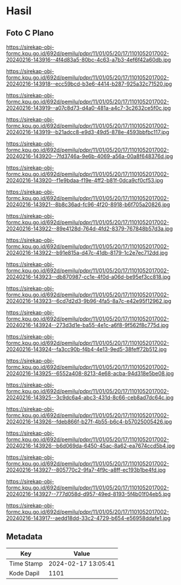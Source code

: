 # Hasil

## Foto C Plano

https://sirekap-obj-formc.kpu.go.id/692d/pemilu/pdpr/11/01/05/20/17/1101052017002-20240216-143916--4f4d83a5-80bc-4c63-a7b3-4ef6f42a60db.jpg

https://sirekap-obj-formc.kpu.go.id/692d/pemilu/pdpr/11/01/05/20/17/1101052017002-20240216-143918--ecc59bcd-b3e6-4414-b287-925a32c71520.jpg

https://sirekap-obj-formc.kpu.go.id/692d/pemilu/pdpr/11/01/05/20/17/1101052017002-20240216-143919--a07c8d73-d4a0-481a-a4c7-3c2632ce5f0c.jpg

https://sirekap-obj-formc.kpu.go.id/692d/pemilu/pdpr/11/01/05/20/17/1101052017002-20240216-143919--b21adcc8-e9d3-49d5-878e-4593bbfbc117.jpg

https://sirekap-obj-formc.kpu.go.id/692d/pemilu/pdpr/11/01/05/20/17/1101052017002-20240216-143920--7fd3746a-9e6b-4069-a56a-00a8f648376d.jpg

https://sirekap-obj-formc.kpu.go.id/692d/pemilu/pdpr/11/01/05/20/17/1101052017002-20240216-143920--f1e9bdaa-f19e-4ff2-b81f-0dca9cf0cf53.jpg

https://sirekap-obj-formc.kpu.go.id/692d/pemilu/pdpr/11/01/05/20/17/1101052017002-20240216-143921--8b8c36ad-fc96-4f20-8918-b6f705a20826.jpg

https://sirekap-obj-formc.kpu.go.id/692d/pemilu/pdpr/11/01/05/20/17/1101052017002-20240216-143922--89e4128d-764d-4fd2-8379-767848b57d3a.jpg

https://sirekap-obj-formc.kpu.go.id/692d/pemilu/pdpr/11/01/05/20/17/1101052017002-20240216-143922--b91e815a-d47c-41db-8179-1c2e7ec712dd.jpg

https://sirekap-obj-formc.kpu.go.id/692d/pemilu/pdpr/11/01/05/20/17/1101052017002-20240216-143923--db870987-cc1e-4f0d-a06d-be95ef3cc818.jpg

https://sirekap-obj-formc.kpu.go.id/692d/pemilu/pdpr/11/01/05/20/17/1101052017002-20240216-143923--6cd7d2d3-9b96-4fa5-8a7c-e42e95f12962.jpg

https://sirekap-obj-formc.kpu.go.id/692d/pemilu/pdpr/11/01/05/20/17/1101052017002-20240216-143924--273d3d1e-ba55-4e1c-a6f8-9f562f8c775d.jpg

https://sirekap-obj-formc.kpu.go.id/692d/pemilu/pdpr/11/01/05/20/17/1101052017002-20240216-143924--fa3cc90b-f4b4-4e13-9ed5-38feff72b512.jpg

https://sirekap-obj-formc.kpu.go.id/692d/pemilu/pdpr/11/01/05/20/17/1101052017002-20240216-143925--6552a408-8213-4e68-acba-94d318e5be08.jpg

https://sirekap-obj-formc.kpu.go.id/692d/pemilu/pdpr/11/01/05/20/17/1101052017002-20240216-143925--3c9dc6a4-abc3-431d-8c66-ceb8ad7dc64c.jpg

https://sirekap-obj-formc.kpu.go.id/692d/pemilu/pdpr/11/01/05/20/17/1101052017002-20240216-143926--fdeb866f-b27f-4b55-b6c4-b57025005426.jpg

https://sirekap-obj-formc.kpu.go.id/692d/pemilu/pdpr/11/01/05/20/17/1101052017002-20240216-143926--b6d069da-6450-45ac-8a62-ea7674ccd5b4.jpg

https://sirekap-obj-formc.kpu.go.id/692d/pemilu/pdpr/11/01/05/20/17/1101052017002-20240216-143927--805770c2-9fa7-4f9c-a8ff-ec193b1be4fd.jpg

https://sirekap-obj-formc.kpu.go.id/692d/pemilu/pdpr/11/01/05/20/17/1101052017002-20240216-143927--777d058d-d957-49ed-8193-5f4b01f04eb5.jpg

https://sirekap-obj-formc.kpu.go.id/692d/pemilu/pdpr/11/01/05/20/17/1101052017002-20240216-143917--aedd18dd-33c2-4729-b654-e56958ddafe1.jpg


## Metadata

| Key        | Value               |
| ---------- | ------------------- |
| Time Stamp | 2024-02-17 13:05:41 |
| Kode Dapil | 1101                |



